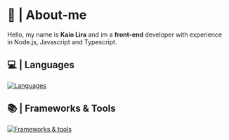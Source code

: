 # 👋 | About-me

Hello, my name is **Kaio Lira** and im a **front-end** developer with experience in Node.js, Javascript and Typescript.

## 💻 | Languages

[![Languages](https://skillicons.dev/icons?i=html,css,javascript,typescript,nodejs&theme=light)](https://skillicons.dev)

## 📚 | Frameworks & Tools

[![Frameworks & tools](https://skillicons.dev/icons?i=react,tailwind,figma,vscode&theme=light)](https://skillicons.dev)
